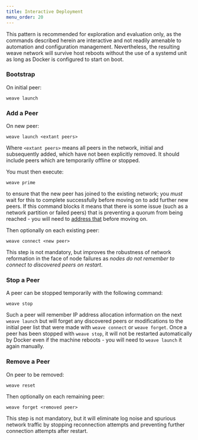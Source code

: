 ```yaml
---
title: Interactive Deployment
menu_order: 20
---
```


This pattern is recommended for exploration and evaluation only, as
the commands described herein are interactive and not readily amenable
to automation and configuration management. Nevertheless, the
resulting weave network will survive host reboots without the use of a
systemd unit as long as Docker is configured to start on boot.

### Bootstrap

On initial peer:

    weave launch

### Add a Peer

On new peer:

    weave launch <extant peers>

Where `<extant peers>` means all peers in the network, initial and
subsequently added, which have not been explicitly removed. It should
include peers which are temporarily offline or stopped.

You must then execute:

    weave prime

to ensure that the new peer has joined to the existing network; you
_must_ wait for this to complete successfully before moving on to add
further new peers. If this command blocks it means that there is some
issue (such as a network partition or failed peers) that is preventing
a quorum from being reached - you will need to [address
that](/site/troubleshooting.md) before moving on.

Then optionally on each existing peer:

    weave connect <new peer>

This step is not mandatory, but improves the robustness of network
reformation in the face of node failures as _nodes do not remember to
connect to discovered peers on restart_.

### Stop a Peer

A peer can be stopped temporarily with the following command:

    weave stop

Such a peer will remember IP address allocation information on the
next `weave launch` but will forget any discovered peers or
modifications to the initial peer list that were made with `weave
connect` or `weave forget`. Once a peer has been stopped with `weave
stop`, it will not be restarted automatically by Docker even if the
machine reboots - you will need to `weave launch` it again manually.

### Remove a Peer

On peer to be removed:

    weave reset

Then optionally on each remaining peer:

    weave forget <removed peer>

This step is not mandatory, but it will eliminate log noise and
spurious network traffic by stopping reconnection attempts and
preventing further connection attempts after restart.
